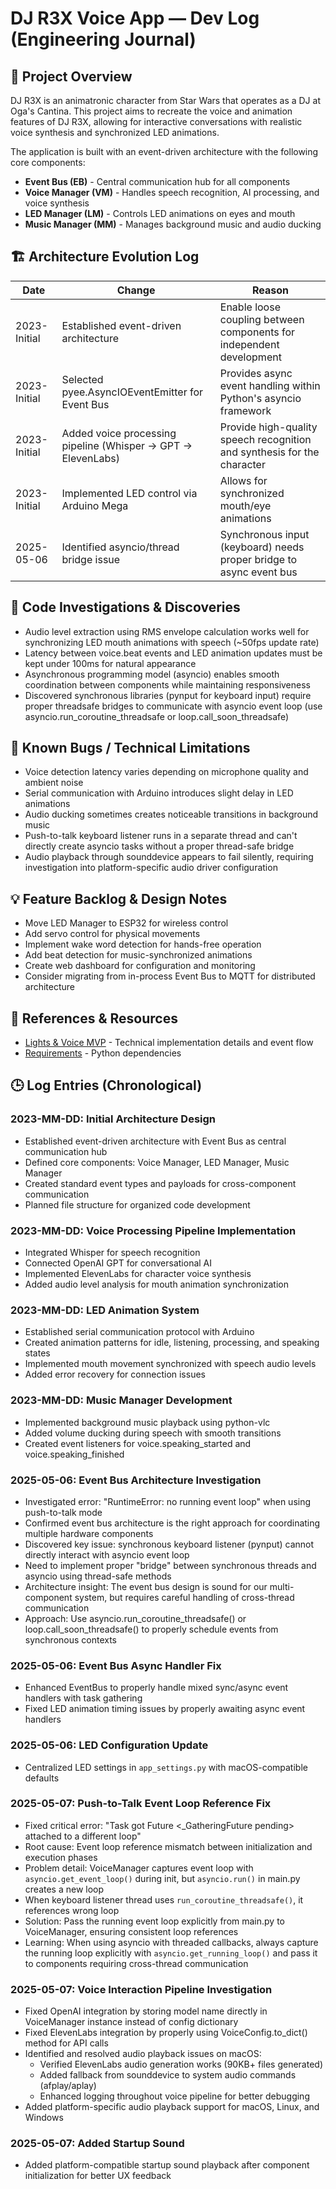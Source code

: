 # DJ R3X Voice App — Dev Log (Engineering Journal)

## 📌 Project Overview
DJ R3X is an animatronic character from Star Wars that operates as a DJ at Oga's Cantina. This project aims to recreate the voice and animation features of DJ R3X, allowing for interactive conversations with realistic voice synthesis and synchronized LED animations.

The application is built with an event-driven architecture with the following core components:
- **Event Bus (EB)** - Central communication hub for all components
- **Voice Manager (VM)** - Handles speech recognition, AI processing, and voice synthesis
- **LED Manager (LM)** - Controls LED animations on eyes and mouth
- **Music Manager (MM)** - Manages background music and audio ducking

## 🏗 Architecture Evolution Log
| Date | Change | Reason |
|------|--------|--------|
| 2023-Initial | Established event-driven architecture | Enable loose coupling between components for independent development |
| 2023-Initial | Selected pyee.AsyncIOEventEmitter for Event Bus | Provides async event handling within Python's asyncio framework |
| 2023-Initial | Added voice processing pipeline (Whisper → GPT → ElevenLabs) | Provide high-quality speech recognition and synthesis for the character |
| 2023-Initial | Implemented LED control via Arduino Mega | Allows for synchronized mouth/eye animations |
| 2025-05-06 | Identified asyncio/thread bridge issue | Synchronous input (keyboard) needs proper bridge to async event bus |

## 🔎 Code Investigations & Discoveries
- Audio level extraction using RMS envelope calculation works well for synchronizing LED mouth animations with speech (~50fps update rate)
- Latency between voice.beat events and LED animation updates must be kept under 100ms for natural appearance
- Asynchronous programming model (asyncio) enables smooth coordination between components while maintaining responsiveness
- Discovered synchronous libraries (pynput for keyboard input) require proper threadsafe bridges to communicate with asyncio event loop (use asyncio.run_coroutine_threadsafe or loop.call_soon_threadsafe)

## 🐞 Known Bugs / Technical Limitations
- Voice detection latency varies depending on microphone quality and ambient noise
- Serial communication with Arduino introduces slight delay in LED animations
- Audio ducking sometimes creates noticeable transitions in background music
- Push-to-talk keyboard listener runs in a separate thread and can't directly create asyncio tasks without a proper thread-safe bridge
- Audio playback through sounddevice appears to fail silently, requiring investigation into platform-specific audio driver configuration

## 💡 Feature Backlog & Design Notes
- Move LED Manager to ESP32 for wireless control
- Add servo control for physical movements
- Implement wake word detection for hands-free operation
- Add beat detection for music-synchronized animations
- Create web dashboard for configuration and monitoring
- Consider migrating from in-process Event Bus to MQTT for distributed architecture

## 🔗 References & Resources
- [Lights & Voice MVP](./lights-voice-mvp.md) - Technical implementation details and event flow
- [Requirements](./requirements.txt) - Python dependencies

## 🕒 Log Entries (Chronological)

### 2023-MM-DD: Initial Architecture Design
- Established event-driven architecture with Event Bus as central communication hub
- Defined core components: Voice Manager, LED Manager, Music Manager
- Created standard event types and payloads for cross-component communication
- Planned file structure for organized code development

### 2023-MM-DD: Voice Processing Pipeline Implementation
- Integrated Whisper for speech recognition
- Connected OpenAI GPT for conversational AI
- Implemented ElevenLabs for character voice synthesis
- Added audio level analysis for mouth animation synchronization

### 2023-MM-DD: LED Animation System
- Established serial communication protocol with Arduino
- Created animation patterns for idle, listening, processing, and speaking states
- Implemented mouth movement synchronized with speech audio levels
- Added error recovery for connection issues

### 2023-MM-DD: Music Manager Development
- Implemented background music playback using python-vlc
- Added volume ducking during speech with smooth transitions
- Created event listeners for voice.speaking_started and voice.speaking_finished 

### 2025-05-06: Event Bus Architecture Investigation
- Investigated error: "RuntimeError: no running event loop" when using push-to-talk mode
- Confirmed event bus architecture is the right approach for coordinating multiple hardware components
- Discovered key issue: synchronous keyboard listener (pynput) cannot directly interact with asyncio event loop
- Need to implement proper "bridge" between synchronous threads and asyncio using thread-safe methods
- Architecture insight: The event bus design is sound for our multi-component system, but requires careful handling of cross-thread communication
- Approach: Use asyncio.run_coroutine_threadsafe() or loop.call_soon_threadsafe() to properly schedule events from synchronous contexts

### 2025-05-06: Event Bus Async Handler Fix
- Enhanced EventBus to properly handle mixed sync/async event handlers with task gathering
- Fixed LED animation timing issues by properly awaiting async event handlers 

### 2025-05-06: LED Configuration Update
- Centralized LED settings in `app_settings.py` with macOS-compatible defaults 

### 2025-05-07: Push-to-Talk Event Loop Reference Fix
- Fixed critical error: "Task got Future <_GatheringFuture pending> attached to a different loop"
- Root cause: Event loop reference mismatch between initialization and execution phases
- Problem detail: VoiceManager captures event loop with `asyncio.get_event_loop()` during init, but `asyncio.run()` in main.py creates a new loop
- When keyboard listener thread uses `run_coroutine_threadsafe()`, it references wrong loop
- Solution: Pass the running event loop explicitly from main.py to VoiceManager, ensuring consistent loop references
- Learning: When using asyncio with threaded callbacks, always capture the running loop explicitly with `asyncio.get_running_loop()` and pass it to components requiring cross-thread communication 

### 2025-05-07: Voice Interaction Pipeline Investigation
- Fixed OpenAI integration by storing model name directly in VoiceManager instance instead of config dictionary
- Fixed ElevenLabs integration by properly using VoiceConfig.to_dict() method for API calls
- Identified and resolved audio playback issues on macOS:
  - Verified ElevenLabs audio generation works (90KB+ files generated)
  - Added fallback from sounddevice to system audio commands (afplay/aplay)
  - Enhanced logging throughout voice pipeline for better debugging
- Added platform-specific audio playback support for macOS, Linux, and Windows 

### 2025-05-07: Added Startup Sound
- Added platform-compatible startup sound playback after component initialization for better UX feedback 